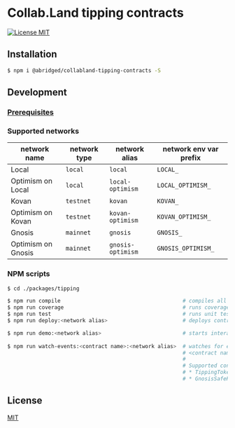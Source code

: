 # Collab.Land tipping contracts

[![License MIT][license-image]][license-url]

## Installation

```bash
$ npm i @abridged/collabland-tipping-contracts -S
```

## Development

### [Prerequisites](https://github.com/abridged/collabland-contracts#installation)

### Supported networks

| network name       | network type | network alias     | network env var prefix |
|--------------------|--------------|-------------------|------------------------|
| Local              | `local`      | `local`           | `LOCAL_`               |
| Optimism on Local  | `local`      | `local-optimism`  | `LOCAL_OPTIMISM_`      |
| Kovan              | `testnet`    | `kovan`           | `KOVAN_`               |
| Optimism on Kovan  | `testnet`    | `kovan-optimism`  | `KOVAN_OPTIMISM_`      |
| Gnosis             | `mainnet`    | `gnosis`          | `GNOSIS_`              |
| Optimism on Gnosis | `mainnet`    | `gnosis-optimism` | `GNOSIS_OPTIMISM_`     |

### NPM scripts

```bash
$ cd ./packages/tipping

$ npm run compile                                       # compiles all contracts
$ npm run coverage                                      # runs coverage tests
$ npm run test                                          # runs unit tests
$ npm run deploy:<network alias>                        # deploys contracts to <network alias>

$ npm run demo:<network alias>                          # starts interactive demo on <network-alias> (local network type only)
                                        
$ npm run watch-events:<contract name>:<network alias>  # watches for events on <network alias> (local network type only)
                                                        # <contract name>[L1,L2] contract
                                                        #
                                                        # Supported contracts:
                                                        # * TippingToken
                                                        # * GnosisSafeRegistry
```

## License

[MIT][license-url]

[license-image]: https://img.shields.io/badge/License-MIT-yellow.svg
[license-url]: https://github.com/abridged/collabland-contracts/blob/master/packages/tipping/LICENSE

